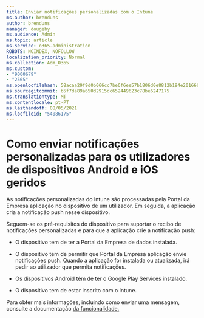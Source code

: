 ```yaml
---
title: Enviar notificações personalizadas com o Intune
ms.author: brenduns
author: brenduns
manager: dougeby
ms.audience: Admin
ms.topic: article
ms.service: o365-administration
ROBOTS: NOINDEX, NOFOLLOW
localization_priority: Normal
ms.collection: Adm_O365
ms.custom:
- "9000679"
- "2565"
ms.openlocfilehash: 58acaa29f9d0b066cc7be6f6ee57b1806d0e8812b194e20166b133b7715226a8
ms.sourcegitcommit: b5f7da89a650d2915dc652449623c78be6247175
ms.translationtype: MT
ms.contentlocale: pt-PT
ms.lasthandoff: 08/05/2021
ms.locfileid: "54086175"
---
```

# <a name="how-to-send-custom-notifications-to-the-users-of-managed-ios-and-android-devices"></a>Como enviar notificações personalizadas para os utilizadores de dispositivos Android e iOS geridos

As notificações personalizadas do Intune são processadas pela Portal da Empresa aplicação no dispositivo de um utilizador. Em seguida, a aplicação cria a notificação push nesse dispositivo.

Seguem-se os pré-requisitos do dispositivo para suportar o recibo de notificações personalizadas e para que a aplicação crie a notificação push:

- O dispositivo tem de ter a Portal da Empresa de dados instalada.  

- O dispositivo tem de permitir que Portal da Empresa aplicação envie notificações push. Quando a aplicação for instalada ou atualizada, irá pedir ao utilizador que permita notificações.

- Os dispositivos Android têm de ter o Google Play Services instalado.

- O dispositivo tem de estar inscrito com o Intune.

Para obter mais informações, incluindo como enviar uma mensagem, consulte a documentação [da funcionalidade.](https://docs.microsoft.com/intune/custom-notifications)
